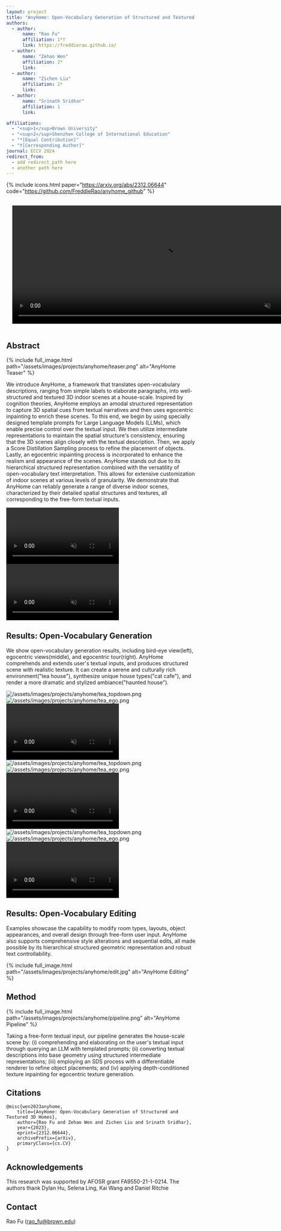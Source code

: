```yaml
---
layout: project
title: "AnyHome: Open-Vocabulary Generation of Structured and Textured 3D Homes"
authors:
  - author:
      name: "Rao Fu"
      affiliation: 1*†
      link: https://freddierao.github.io/
  - author:
      name: "Zehao Wen"
      affiliation: 2*
      link:
  - author:
      name: "Zichen Liu"
      affiliation: 2*
      link:
  - author:
      name: "Srinath Sridhar"
      affiliation: 1
      link:

affiliations:
  - "<sup>1</sup>Brown University"
  - "<sup>2</sup>Shenzhen College of International Education"
  - "*[Equal Contribution]"
  - "†[Corresponding Author]"
journal: ECCV 2024
redirect_from:
  - add redirect_path here
  - another path here
---
```


{% include icons.html paper="https://arxiv.org/abs/2312.06644" code="https://github.com/FreddieRao/anyhome_github" %}

<div class="center">
    <video autoplay="autoplay"
      style="margin: 1rem"
      width="800" 
      height="315"
      loop
      controls
      muted="muted">
      <source src="/assets/images/projects/anyhome/teaser_video.mov" type="video/mp4">
      Your browser does not support the video tag.
    </video>
</div>

## Abstract

{% include full_image.html path="/assets/images/projects/anyhome/teaser.png" alt="AnyHome Teaser" %}

We introduce AnyHome, a framework that translates open-vocabulary descriptions, ranging from simple labels to elaborate paragraphs, into well-structured and textured 3D indoor scenes at a house-scale. Inspired by cognition theories, AnyHome employs an amodal structured representation to capture 3D spatial cues from textual narratives and then uses egocentric inpainting to enrich these scenes. To this end, we begin by using specially designed template prompts for Large Language Models (LLMs), which enable precise control over the textual input. We then utilize intermediate representations to maintain the spatial structure's consistency, ensuring that the 3D scenes align closely with the textual description. Then, we apply a Score Distillation Sampling process to refine the placement of objects. Lastly, an egocentric inpainting process is incorporated to enhance the realism and appearance of the scenes. AnyHome stands out due to its hierarchical structured representation combined with the versatility of open-vocabulary text interpretation. This allows for extensive customization of indoor scenes at various levels of granularity. We demonstrate that AnyHome can reliably generate a range of diverse indoor scenes, characterized by their detailed spatial structures and textures, all corresponding to the free-form textual inputs.


<div class="row aligned-items-div" style="align-items: center">
    <video
        class="content-item-two-col"
        autoplay="autoplay"
        loop
        controls
        muted="muted"
        data-setup='{"fluid": true}'>
        <source
            src="/assets/images/projects/anyhome/layout.mov"
            type="video/mp4"
        />
        Your browser does not support the video tag.
    </video>
    <video
        class="content-item-two-col"
        autoplay="autoplay"
        loop
        controls
        muted="muted"
        data-setup='{"fluid": true}'>
        <source
            src="/assets/images/projects/anyhome/inpaint.mov"
            type="video/mp4"
        />
        Your browser does not support the video tag.
    </video>
</div>

## Results: Open-Vocabulary Generation

We show open-vocabulary generation results, including bird-eye view(left), egocentric views(middle), and egocentric tour(right). AnyHome comprehends and extends user's textual inputs, and produces structured scene with realistic texture. It can create a serene and culturally rich environment("tea house"), synthesize unique house types("cat cafe"), and render a more dramatic and stylized ambiance("haunted house").

<div class="row aligned-items-div" style="align-items: center">
  <img class="content-item-three-col img-fluid" src="/assets/images/projects/anyhome/tea_topdown.png" alt="/assets/images/projects/anyhome/tea_topdown.png"/>
  <img class="content-item-three-col img-fluid" src="/assets/images/projects/anyhome/tea_ego.png" alt="/assets/images/projects/anyhome/tea_ego.png"/>
    <video
        class="content-item-three-col"
        autoplay="autoplay"
        loop
        controls
        muted="muted"
        data-setup='{"fluid": true}'>
        <source
            src="/assets/images/projects/anyhome/tea.mov"
            type="video/mp4"
        />
        Your browser does not support the video tag.
    </video>
</div>

<div class="row aligned-items-div" style="align-items: center">
  <img class="content-item-three-col img-fluid" src="/assets/images/projects/anyhome/haunted_topdown.png" alt="/assets/images/projects/anyhome/tea_topdown.png"/>
  <img class="content-item-three-col img-fluid" src="/assets/images/projects/anyhome/haunted_ego.png" alt="/assets/images/projects/anyhome/tea_ego.png"/>
    <video
        class="content-item-three-col"
        autoplay="autoplay"
        loop
        controls
        muted="muted"
        data-setup='{"fluid": true}'>
        <source
            src="/assets/images/projects/anyhome/haunted.mov"
            type="video/mp4"
        />
        Your browser does not support the video tag.
    </video>
</div>

<div class="row aligned-items-div" style="align-items: center">
  <img class="content-item-three-col img-fluid" src="/assets/images/projects/anyhome/cat_topdown.png" alt="/assets/images/projects/anyhome/tea_topdown.png"/>
  <img class="content-item-three-col img-fluid" src="/assets/images/projects/anyhome/cat_ego.png" alt="/assets/images/projects/anyhome/tea_ego.png"/>
    <video
        class="content-item-three-col"
        autoplay="autoplay"
        loop
        controls
        muted="muted"
        data-setup='{"fluid": true}'>
        <source
            src="/assets/images/projects/anyhome/cat.mov"
            type="video/mp4"
        />
        Your browser does not support the video tag.
    </video>
</div>


## Results: Open-Vocabulary Editing

Examples showcase the capability to modify room types, layouts, object appearances, and overall design through free-form user input. AnyHome also supports comprehensive style alterations and sequential edits, all made possible by its hierarchical structured geometric representation and robust text controllability.


{% include full_image.html path="/assets/images/projects/anyhome/edit.jpg" alt="AnyHome Editing" %}

## Method
{% include full_image.html path="/assets/images/projects/anyhome/pipeline.png" alt="AnyHome Pipeline" %}

Taking a free-form textual input, our pipeline generates the house-scale scene by: (i) comprehending and elaborating on the user's textual input through querying an LLM with templated prompts; (ii) converting textual descriptions into base geometry using structured intermediate representations; (iii) employing an SDS process with a differentiable renderer to refine object placements; and (iv) applying depth-conditioned texture inpainting for egocentric texture generation.

## Citations
    @misc{wen2023anyhome,
        title={AnyHome: Open-Vocabulary Generation of Structured and Textured 3D Homes}, 
        author={Rao Fu and Zehao Wen and Zichen Liu and Srinath Sridhar},
        year={2023},
        eprint={2312.06644},
        archivePrefix={arXiv},
        primaryClass={cs.CV}
    }

## Acknowledgements
This research was supported by AFOSR grant FA9550-21-1-0214. The authors thank Dylan Hu, Selena Ling, Kai Wang and Daniel Ritchie

## Contact

Rao Fu ([rao_fu@brown.edu](rao_fu@brown.edu))


